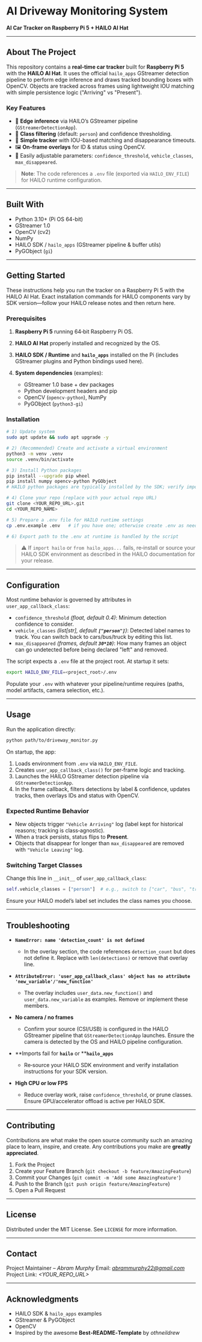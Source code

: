# AI Driveway Monitoring System

**AI Car Tracker on Raspberry Pi 5 + HAILO AI Hat**

---

## About The Project

This repository contains a **real‑time car tracker** built for **Raspberry Pi 5** with the **HAILO AI Hat**. It uses the official `hailo_apps` GStreamer detection pipeline to perform edge inference and draws tracked bounding boxes with OpenCV. Objects are tracked across frames using lightweight IOU matching with simple persistence logic ("Arriving" vs "Present").

### Key Features

* 🚀 **Edge inference** via HAILO’s GStreamer pipeline (`GStreamerDetectionApp`).
* 🧠 **Class filtering** (default: `person`) and confidence thresholding.
* 🔁 **Simple tracker** with IOU-based matching and disappearance timeouts.
* 🖼️ **On-frame overlays** for ID & status using OpenCV.
* 🧰 Easily adjustable parameters: `confidence_threshold`, `vehicle_classes`, `max_disappeared`.

> **Note**: The code references a `.env` file (exported via `HAILO_ENV_FILE`) for HAILO runtime configuration.

---

## Built With

* Python 3.10+ (Pi OS 64-bit)
* GStreamer 1.0
* OpenCV (cv2)
* NumPy
* HAILO SDK / `hailo_apps` (GStreamer pipeline & buffer utils)
* PyGObject (`gi`)

---

## Getting Started

These instructions help you run the tracker on a Raspberry Pi 5 with the HAILO AI Hat. Exact installation commands for HAILO components vary by SDK version—follow your HAILO release notes and then return here.

### Prerequisites

1. **Raspberry Pi 5** running 64‑bit Raspberry Pi OS.
2. **HAILO AI Hat** properly installed and recognized by the OS.
3. **HAILO SDK / Runtime** and **`hailo_apps`** installed on the Pi (includes GStreamer plugins and Python bindings used here).
4. **System dependencies** (examples):

   * GStreamer 1.0 base + dev packages
   * Python development headers and pip
   * OpenCV (`opencv-python`), NumPy
   * PyGObject (`python3-gi`)

### Installation

```bash
# 1) Update system
sudo apt update && sudo apt upgrade -y

# 2) (Recommended) Create and activate a virtual environment
python3 -m venv .venv
source .venv/bin/activate

# 3) Install Python packages
pip install --upgrade pip wheel
pip install numpy opencv-python PyGObject
# HAILO python packages are typically installed by the SDK; verify import works later

# 4) Clone your repo (replace with your actual repo URL)
git clone <YOUR_REPO_URL>.git
cd <YOUR_REPO_NAME>

# 5) Prepare a .env file for HAILO runtime settings
cp .env.example .env   # if you have one; otherwise create .env as needed

# 6) Export path to the .env at runtime is handled by the script
```

> ⚠️ If `import hailo` or `from hailo_apps...` fails, re‑install or source your HAILO SDK environment as described in the HAILO documentation for your release.

---

## Configuration

Most runtime behavior is governed by attributes in `user_app_callback_class`:

* `confidence_threshold` *(float, default 0.4)*: Minimum detection confidence to consider.
* `vehicle_classes` *(list\[str], default ********************`["person"]`********************)*: Detected label names to track. You can switch back to cars/bus/truck by editing this list.
* `max_disappeared` *(frames, default ********************`30*10`********************)*: How many frames an object can go undetected before being declared "left" and removed.

The script expects a `.env` file at the project root. At startup it sets:

```bash
export HAILO_ENV_FILE=<project_root>/.env
```

Populate your `.env` with whatever your pipeline/runtime requires (paths, model artifacts, camera selection, etc.).

---

## Usage

Run the application directly:

```bash
python path/to/driveway_monitor.py
```

On startup, the app:

1. Loads environment from `.env` via `HAILO_ENV_FILE`.
2. Creates `user_app_callback_class()` for per‑frame logic and tracking.
3. Launches the HAILO GStreamer detection pipeline via `GStreamerDetectionApp`.
4. In the frame callback, filters detections by label & confidence, updates tracks, then overlays IDs and status with OpenCV.

### Expected Runtime Behavior

* New objects trigger `"Vehicle Arriving"` log (label kept for historical reasons; tracking is class‑agnostic).
* When a track persists, status flips to **Present**.
* Objects that disappear for longer than `max_disappeared` are removed with `"Vehicle Leaving"` log.

### Switching Target Classes

Change this line in `__init__` of `user_app_callback_class`:

```python
self.vehicle_classes = ["person"]  # e.g., switch to ["car", "bus", "truck"]
```

Ensure your HAILO model’s label set includes the class names you choose.

---

## Troubleshooting

* **`NameError: name 'detection_count' is not defined`**

  * In the overlay section, the code references `detection_count` but does not define it. Replace with `len(detections)` or remove that overlay line.

* **`AttributeError: 'user_app_callback_class' object has no attribute 'new_variable'/'new_function'`**

  * The overlay includes `user_data.new_function()` and `user_data.new_variable` as examples. Remove or implement these members.

* **No camera / no frames**

  * Confirm your source (CSI/USB) is configured in the HAILO GStreamer pipeline that `GStreamerDetectionApp` launches. Ensure the camera is detected by the OS and HAILO pipeline configuration.

* \*\*Imports fail for ****`hailo`**** or \*\***`hailo_apps`**

  * Re‑source your HAILO SDK environment and verify installation instructions for your SDK version.

* **High CPU or low FPS**

  * Reduce overlay work, raise `confidence_threshold`, or prune classes. Ensure GPU/accelerator offload is active per HAILO SDK.

---

## Contributing

Contributions are what make the open source community such an amazing place to learn, inspire, and create. Any contributions you make are **greatly appreciated**.

1. Fork the Project
2. Create your Feature Branch (`git checkout -b feature/AmazingFeature`)
3. Commit your Changes (`git commit -m 'Add some AmazingFeature'`)
4. Push to the Branch (`git push origin feature/AmazingFeature`)
5. Open a Pull Request

---

## License

Distributed under the MIT License. See `LICENSE` for more information.

---

## Contact

Project Maintainer – *Abram Murphy*
Email: *[abrammurphy22@gmail.com](mailto:abrammurphy22@gmail.com)*
Project Link: *\<YOUR\_REPO\_URL>*

---

## Acknowledgments

* HAILO SDK & `hailo_apps` examples
* GStreamer & PyGObject
* OpenCV
* Inspired by the awesome **Best‑README‑Template** by *othneildrew*
